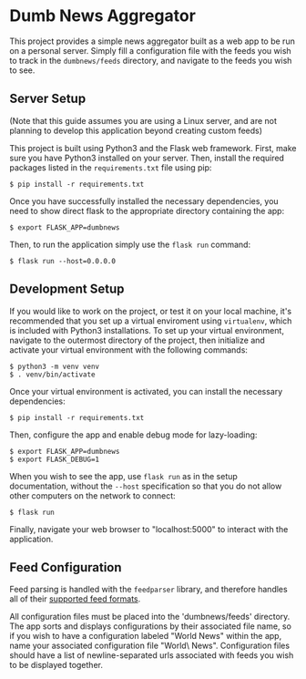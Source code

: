 # Dumb News Aggregator
This project provides a simple news aggregator built as a web app to be run on a personal server. Simply fill a configuration file with the feeds you wish to track in the `dumbnews/feeds` directory, and navigate to the feeds you wish to see.

## Server Setup
(Note that this guide assumes you are using a Linux server, and are not planning to develop this application beyond creating custom feeds)

This project is built using Python3 and the Flask web framework. First, make sure you have Python3 installed on your server. Then, install the required packages listed in the `requirements.txt` file using pip:

```
$ pip install -r requirements.txt
```

Once you have successfully installed the necessary dependencies, you need to show direct flask to the appropriate directory containing the app:

```
$ export FLASK_APP=dumbnews
```

Then, to run the application simply use the `flask run` command:

```
$ flask run --host=0.0.0.0
```

## Development Setup
If you would like to work on the project, or test it on your local machine, it's recommended that you set up a virtual enviroment using `virtualenv`, which is included with Python3 installations. To set up your virtual environment, navigate to the outermost directory of the project, then initialize and activate your virtual environment with the following commands:

```
$ python3 -m venv venv
$ . venv/bin/activate
```

Once your virtual environment is activated, you can install the necessary dependencies:

```
$ pip install -r requirements.txt
```

Then, configure the app and enable debug mode for lazy-loading:

```
$ export FLASK_APP=dumbnews
$ export FLASK_DEBUG=1
```

When you wish to see the app, use `flask run` as in the setup documentation, without the `--host` specification so that you do not allow other computers on the network to connect:

```
$ flask run
```

Finally, navigate your web browser to "localhost:5000" to interact with the application.

## Feed Configuration
Feed parsing is handled with the `feedparser` library, and therefore handles all of their [supported feed formats](https://pythonhosted.org/feedparser/introduction.html).

All configuration files must be placed into the 'dumbnews/feeds' directory. The app sorts and displays configurations by their associated file name, so if you wish to have a configuration labeled "World News" within the app, name your associated configuration file "World\ News". Configuration files should have a list of newline-separated urls associated with feeds you wish to be displayed together.
